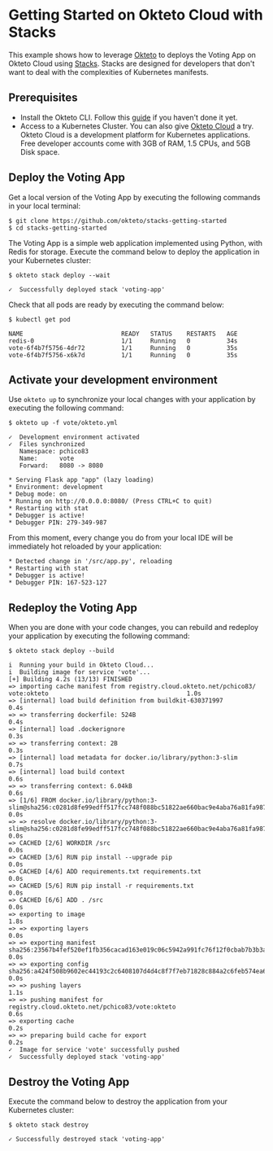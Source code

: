 # Getting Started on Okteto Cloud with Stacks

This example shows how to leverage [Okteto](https://github.com/okteto/okteto) to deploys the Voting App on Okteto Cloud using [Stacks](https://okteto.com/docs/cloud/stacks). Stacks are designed for developers that don't want to deal with the complexities of Kubernetes manifests.

## Prerequisites

- Install the Okteto CLI. Follow this [guide](https://okteto.com/docs/getting-started/installation) if you haven't done it yet.
- Access to a Kubernetes Cluster. You can also give [Okteto Cloud](https://okteto.com/) a try. Okteto Cloud is a development platform for Kubernetes applications. Free developer accounts come with 3GB of RAM, 1.5 CPUs, and 5GB Disk space.

## Deploy the Voting App

Get a local version of the Voting App by executing the following commands in your local terminal:

```console
$ git clone https://github.com/okteto/stacks-getting-started
$ cd stacks-getting-started
```

The Voting App is a simple web application implemented using Python, with Redis for storage. Execute the command below to deploy the application in your Kubernetes cluster:

```console
$ okteto stack deploy --wait
```

```console
✓  Successfully deployed stack 'voting-app'
```

Check that all pods are ready by executing the command below:

```console
$ kubectl get pod
```

```console
NAME                           READY   STATUS    RESTARTS   AGE
redis-0                        1/1     Running   0          34s
vote-6f4b7f5756-4dr72          1/1     Running   0          35s
vote-6f4b7f5756-x6k7d          1/1     Running   0          35s
```

## Activate your development environment

Use `okteto up` to synchronize your local changes with your application by executing the following command:

```console
$ okteto up -f vote/okteto.yml
```

```console
✓  Development environment activated
✓  Files synchronized
   Namespace: pchico83
   Name:      vote
   Forward:   8080 -> 8080

* Serving Flask app "app" (lazy loading)
* Environment: development
* Debug mode: on
* Running on http://0.0.0.0:8080/ (Press CTRL+C to quit)
* Restarting with stat
* Debugger is active!
* Debugger PIN: 279-349-987
```

From this moment, every change you do from your local IDE will be immediately hot reloaded by your application:

```console
* Detected change in '/src/app.py', reloading
* Restarting with stat
* Debugger is active!
* Debugger PIN: 167-523-127
```

## Redeploy the Voting App

When you are done with your code changes, you can rebuild and redeploy your application by executing the following command:

```console
$ okteto stack deploy --build
```

```console
i  Running your build in Okteto Cloud...
i  Building image for service 'vote'...
[+] Building 4.2s (13/13) FINISHED                                                                                                                              
=> importing cache manifest from registry.cloud.okteto.net/pchico83/   vote:okteto                                      1.0s
=> [internal] load build definition from buildkit-630371997                                                             0.4s
=> => transferring dockerfile: 524B                                                                                     0.4s
=> [internal] load .dockerignore                                                                                        0.3s
=> => transferring context: 2B                                                                                          0.3s
=> [internal] load metadata for docker.io/library/python:3-slim                                                         0.7s
=> [internal] load build context                                                                                        0.6s
=> => transferring context: 6.04kB                                                                                      0.6s
=> [1/6] FROM docker.io/library/python:3-slim@sha256:c0281d8fe99edff517fcc748f088bc51822ae660bac9e4aba76a81fa987fe9e8   0.0s
=> => resolve docker.io/library/python:3-slim@sha256:c0281d8fe99edff517fcc748f088bc51822ae660bac9e4aba76a81fa987fe9e8   0.0s
=> CACHED [2/6] WORKDIR /src                                                                                            0.0s
=> CACHED [3/6] RUN pip install --upgrade pip                                                                           0.0s
=> CACHED [4/6] ADD requirements.txt requirements.txt                                                                   0.0s
=> CACHED [5/6] RUN pip install -r requirements.txt                                                                     0.0s
=> CACHED [6/6] ADD . /src                                                                                              0.0s
=> exporting to image                                                                                                   1.8s
=> => exporting layers                                                                                                  0.0s
=> => exporting manifest sha256:23567b4fef520ef1fb356cacad163e019c06c5942a991fc76f12f0cbab7b3b3a                        0.0s
=> => exporting config sha256:a424f508b9602ec44193c2c6408107d4d4c8f7f7eb71828c884a2c6feb574ea6                          0.0s
=> => pushing layers                                                                                                    1.1s
=> => pushing manifest for registry.cloud.okteto.net/pchico83/vote:okteto                                               0.6s
=> exporting cache                                                                                                      0.2s
=> => preparing build cache for export                                                                                  0.2s
✓  Image for service 'vote' successfully pushed
✓  Successfully deployed stack 'voting-app'
```

## Destroy the Voting App

Execute the command below to destroy the application from your Kubernetes cluster:

```console
$ okteto stack destroy
```

```console
✓ Successfully destroyed stack 'voting-app'
```